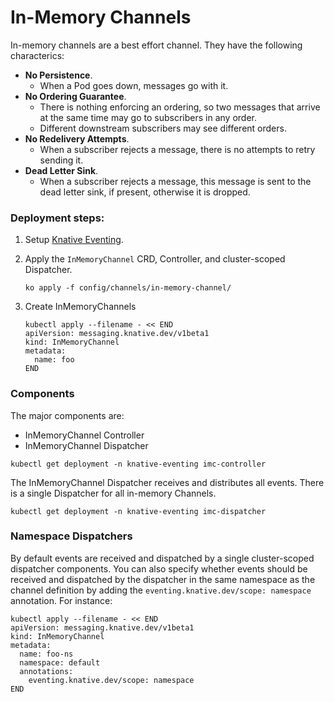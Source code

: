 # In-Memory Channels

In-memory channels are a best effort channel. They have the following
characterics:

- **No Persistence**.
  - When a Pod goes down, messages go with it.
- **No Ordering Guarantee**.
  - There is nothing enforcing an ordering, so two messages that arrive at the
    same time may go to subscribers in any order.
  - Different downstream subscribers may see different orders.
- **No Redelivery Attempts**.
  - When a subscriber rejects a message, there is no attempts to retry sending
    it.
- **Dead Letter Sink**.
  - When a subscriber rejects a message, this message is sent to the dead letter
    sink, if present, otherwise it is dropped.

### Deployment steps:

1. Setup [Knative Eventing](../../../DEVELOPMENT.md).
1. Apply the `InMemoryChannel` CRD, Controller, and cluster-scoped Dispatcher.
   ```shell
   ko apply -f config/channels/in-memory-channel/
   ```
1. Create InMemoryChannels

   ```shell
   kubectl apply --filename - << END
   apiVersion: messaging.knative.dev/v1beta1
   kind: InMemoryChannel
   metadata:
     name: foo
   END
   ```

### Components

The major components are:

- InMemoryChannel Controller
- InMemoryChannel Dispatcher

```shell
kubectl get deployment -n knative-eventing imc-controller
```

The InMemoryChannel Dispatcher receives and distributes all events. There is a
single Dispatcher for all in-memory Channels.

```shell
kubectl get deployment -n knative-eventing imc-dispatcher
```

### Namespace Dispatchers

By default events are received and dispatched by a single cluster-scoped
dispatcher components. You can also specify whether events should be received
and dispatched by the dispatcher in the same namespace as the channel definition
by adding the `eventing.knative.dev/scope: namespace` annotation. For instance:

```shell
kubectl apply --filename - << END
apiVersion: messaging.knative.dev/v1beta1
kind: InMemoryChannel
metadata:
  name: foo-ns
  namespace: default
  annotations:
    eventing.knative.dev/scope: namespace
END
```
